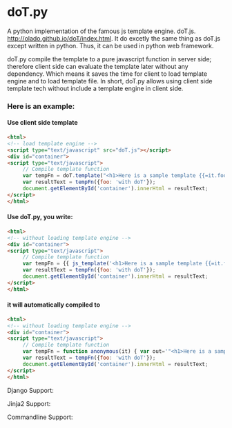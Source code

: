 doT.py
======

A python implementation of the famous js template engine. doT.js. http://olado.github.io/doT/index.html.
It do excetly the same thing as doT.js except written in python. Thus, it can be used in python web framework.

doT.py compile the template to a pure javascript function in server side; therefore client side can evaluate the template later without any dependency. Which means it saves the time for client to load template engine and to load template file. In short, doT.py allows using client side template tech without include a template engine in client side.

### Here is an example:

#### Use client side template 

```html
<html>
<!-- load template engine -->
<script type="text/javascript" src="doT.js"></script>
<div id="container">
<script type="text/javascript">
     // Compile template function
     var tempFn = doT.template("<h1>Here is a sample template {{=it.foo}}</h1>");
     var resultText = tempFn({foo: 'with doT'});
     document.getElementById('container').innerHtml = resultText;
</script>
</html>
```

#### Use doT.py, you write:
```html
<html>
<!-- without loading template engine -->
<div id="container">
<script type="text/javascript">
     // Compile template function
     var tempFn = {{ js_template('<h1>Here is a sample template {{=it.foo}}</h1>') }};
     var resultText = tempFn({foo: 'with doT'});
     document.getElementById('container').innerHtml = resultText;
</script>
</html>
```

#### it will automatically compiled to
```html
<html>
<!-- without loading template engine -->
<div id="container">
<script type="text/javascript">
     // Compile template function
     var tempFn = function anonymous(it) { var out='"<h1>Here is a sample template '+(it.foo)+'</h1>"';return out; };
     var resultText = tempFn({foo: 'with doT'});
     document.getElementById('container').innerHtml = resultText;
</script>
</html>
```

Django Support:

Jinja2 Support:

Commandline Support:
